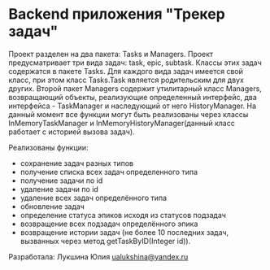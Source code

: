 # Backend приложения "Трекер задач"
Проект разделен на два пакета: Tasks и Managers.
Проект предусматривает три вида задач: task, epic, subtask. Классы этих задач содержатся в пакете Tasks.
Для каждого вида задач имеется свой класс, при этом класс Tasks.Task является родительским для двух других.
Второй пакет Managers содержит утилитарный класс Managers, возвращающий объекты, реализующие определенный интерфейс, два интерфейса - TaskManager и наследующий от него HistoryManager.
На данный момент все функции могут быть реализованы через классы InMemoryTaskManager и InMemoryHistoryManager(данный класс работает с историей вызова задач).

Реализованы функции:
- сохранение задач разных типов
- получение списка всех задач определенного типа
- получение задачи по id
- удаление задачи по id
- удаление всех задач определённого типа
- обновление задач
- определение статуса эпиков исходя из статусов подзадач
- возвращение всех подзадач определённого эпика
- возвращение истории задач (не более 10 последних задач, вызванных через метод getTaskByID(Integer id)).



Разработала: Лукшина Юлия ualukshina@yandex.ru